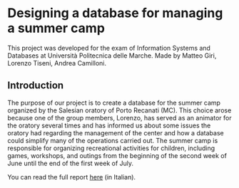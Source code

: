 # Designing a database for managing a summer camp
This project was developed for the exam of Information Systems and Databases at Università Politecnica delle Marche.
Made by Matteo Giri, Lorenzo Tiseni, Andrea Camilloni.

## Introduction
The purpose of our project is to create a database for the summer camp organized by the Salesian oratory of Porto Recanati (MC).
This choice arose because one of the group members, Lorenzo, has served as an animator for the oratory several times and has informed us about some issues the oratory had regarding the management of the
center and how a database could simplify many of the operations carried out. The summer camp is responsible for organizing recreational activities for children, including games, workshops, and outings
from the beginning of the second week of June until the end of the first week of July.

You can read the full report [here](<Relazione SIBDD.pdf>) (in Italian).
